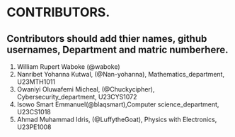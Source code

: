 # CONTRIBUTORS.
## Contributors should add thier names, github usernames, Department and matric numberhere.
<ol>
<li>William Rupert Waboke (@waboke)
<li>Nanribet Yohanna Kutwal, (@Nan-yohanna), Mathematics_department, U23MTH1011</li>
<li>Owaniyi Oluwafemi Micheal, (@Chuckycipher), Cybersecurity_department, U23CYS1072</li>
<li>Isowo Smart Emmanuel(@blaqsmart),Computer science_department,
 U23CS1018</li>
<li>Ahmad Muhammad Idris, (@LuffytheGoat), Physics with Electronics, U23PE1008</li>
